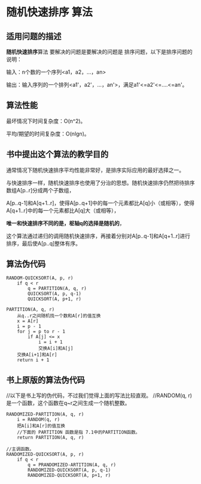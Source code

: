 随机快速排序 算法
=========

适用问题的描述
----------------

**随机快速排序**算法 要解决的问题是要解决的问题是 排序问题，以下是排序问题的说明：

输入：n个数的一个序列<a1，a2，...，an>

输出：输入序列的一个排列<a1'，a2'，...，an'>，满足a1'<=a2'<=....<=an'。

算法性能
---------

最坏情况下时间复杂度：O(n^2)。

平均/期望的时间复杂度：O(nlgn)。

书中提出这个算法的教学目的
-----------------------------

通常情况下随机快速排序平均性能非常好，是排序实际应用的最好选择之一。

与快速排序一样，随机快速排序也使用了分治的思想。随机快速排序仍然把待排序数组A[p..r]分成两个子数组，

A[p..q-1]和A[q+1..r]，使得A[p..q+1]中的每一个元素都比A[q]小（或相等），使得A[q+1..r]中的每一个元素都比A[q]大（或相等），

**唯一和快速排序不同的是，枢轴q的选择是随机的**，

这个算法通过递归的调用随机快速排序，再接着分别对A[p..q-1]和A[q+1..r]进行排序，最后使A[p..q]整体有序。

算法伪代码
-----------

```
RANDOM-QUICKSORT(A, p, r)
	if q < r
		q = PARTITION(A, q, r)
		QUICKSORT(A, p, q-1)
		QUICKSORT(A, p+1, r)
```

```
PARTITION(A, q, r)
	从q..r之间随机找一个数和A[r]的值互换
	x = A[r]
	i = p - 1
	for j = p to r - 1
		if A[j] <= x
			i = i + 1
			交换A[i]和A[j]
	交换A[i+1]和A[r]
	return i + 1
```

书上原版的算法伪代码
-----------------------
//以下是书上写的伪代码，不过我们觉得上面的写法比较直观。
//RANDOM(q, r)是一个函数，这个函数在q~r之间生成一个随机整数。
```
RANDOMIZED-PARTITION(A, q, r)
	i = RANDOM(q, r)
	把A[i]和A[r]的值互换
	//下面的 PARTITION 函数是指 7.1中的PARTITION函数。
	return PARTITION(A, q, r)
```

```
//主调函数。
RANDOMIZED-QUICKSORT(A, p, r)
	if q < r
		q = PRANDOMIZED-ARTITION(A, q, r)
		RANDOMIZED-QUICKSORT(A, p, q-1)
		RANDOMIZED-QUICKSORT(A, p+1, r)
```